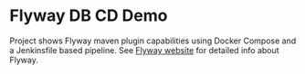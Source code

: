 Flyway DB CD Demo
=================

Project shows Flyway maven plugin capabilities using Docker Compose and a Jenkinsfile based pipeline.
See [Flyway website](https://flywaydb.org/) for detailed info about Flyway.



